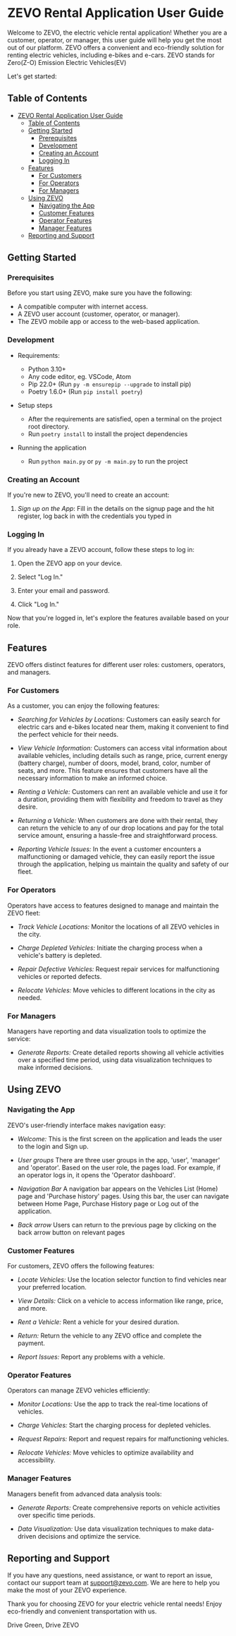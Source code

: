 # ZEVO Rental Application User Guide

Welcome to ZEVO, the electric vehicle rental application! Whether you are a customer, operator, or manager, this user guide will help you get the most out of our platform. ZEVO offers a convenient and eco-friendly solution for renting electric vehicles, including e-bikes and e-cars. ZEVO stands for Zero(Z-O) Emission Electric Vehicles(EV) 

Let's get started:

## Table of Contents

- [ZEVO Rental Application User Guide](#zevo-rental-application-user-guide)
  - [Table of Contents](#table-of-contents)
  - [Getting Started](#getting-started)
    - [Prerequisites](#prerequisites)
    - [Development](#development)
    - [Creating an Account](#creating-an-account)
    - [Logging In](#logging-in)
  - [Features](#features)
    - [For Customers](#for-customers)
    - [For Operators](#for-operators)
    - [For Managers](#for-managers)
  - [Using ZEVO](#using-zevo)
    - [Navigating the App](#navigating-the-app)
    - [Customer Features](#customer-features)
    - [Operator Features](#operator-features)
    - [Manager Features](#manager-features)
  - [Reporting and Support](#reporting-and-support)

## Getting Started

### Prerequisites

Before you start using ZEVO, make sure you have the following:

- A compatible computer with internet access.
- A ZEVO user account (customer, operator, or manager).
- The ZEVO mobile app or access to the web-based application.

### Development
- Requirements:
  - Python 3.10+
  - Any code editor, eg. VSCode, Atom
  - Pip 22.0+ (Run ```py -m ensurepip --upgrade``` to install pip)
  - Poetry 1.6.0+ (Run ```pip install poetry```)

- Setup steps
  - After the requirements are satisfied, open a terminal on the project root directory.
  - Run ```poetry install``` to install the project dependencies
  
- Running the application
  - Run ```python main.py``` or ```py -m main.py``` to run the project

### Creating an Account

If you're new to ZEVO, you'll need to create an account:

1. *Sign up on the App*: Fill in the details on the signup page and the hit register, log back in with the credentials you typed in

### Logging In

If you already have a ZEVO account, follow these steps to log in:

1. Open the ZEVO app on your device.

2. Select "Log In."

3. Enter your email and password.

4. Click "Log In."

Now that you're logged in, let's explore the features available based on your role.

## Features

ZEVO offers distinct features for different user roles: customers, operators, and managers.

### For Customers

As a customer, you can enjoy the following features:

- *Searching for Vehicles by Locations:* Customers can easily search for electric cars and e-bikes located near them, making it convenient to find the perfect vehicle for their needs.

- *View Vehicle Information:* Customers can access vital information about available vehicles, including details such as range, price, current energy (battery charge), number of doors, model, brand, color, number of seats, and more. This feature ensures that customers have all the necessary information to make an informed choice.

- *Renting a Vehicle:* Customers can rent an available vehicle and use it for a duration, providing them with flexibility and freedom to travel as they desire.

- *Returning a Vehicle:* When customers are done with their rental, they can return the vehicle to any of our drop locations and pay for the total service amount, ensuring a hassle-free and straightforward process.

- *Reporting Vehicle Issues:* In the event a customer encounters a malfunctioning or damaged vehicle, they can easily report the issue through the application, helping us maintain the quality and safety of our fleet.

### For Operators

Operators have access to features designed to manage and maintain the ZEVO fleet:

- *Track Vehicle Locations:* Monitor the locations of all ZEVO vehicles in the city.

- *Charge Depleted Vehicles:* Initiate the charging process when a vehicle's battery is depleted.

- *Repair Defective Vehicles:* Request repair services for malfunctioning vehicles or reported defects.

- *Relocate Vehicles:* Move vehicles to different locations in the city as needed.

### For Managers

Managers have reporting and data visualization tools to optimize the service:

- *Generate Reports:* Create detailed reports showing all vehicle activities over a specified time period, using data visualization techniques to make informed decisions.

## Using ZEVO

### Navigating the App

ZEVO's user-friendly interface makes navigation easy:

- *Welcome:* This is the first screen on the application and leads the user to the login and Sign up.

- *User groups* There are three user groups in the app, 'user', 'manager' and 'operator'. Based on the user role, the pages load. For example, if an operator logs in, it opens the 'Operator dashboard'.
  
- *Navigation Bar* A navigation bar appears on the Vehicles List (Home) page and 'Purchase history' pages. Using this bar, the user can navigate between Home Page, Purchase History page or Log out of the application.
- *Back arrow* Users can return to the previous page by clicking on the back arrow button on relevant pages

### Customer Features

For customers, ZEVO offers the following features:

- *Locate Vehicles:* Use the location selector function to find vehicles near your preferred location.

- *View Details:* Click on a vehicle to access information like range, price, and more.

- *Rent a Vehicle:* Rent a vehicle for your desired duration.

- *Return:* Return the vehicle to any ZEVO office and complete the payment.

- *Report Issues:* Report any problems with a vehicle.

### Operator Features

Operators can manage ZEVO vehicles efficiently:

- *Monitor Locations:* Use the app to track the real-time locations of vehicles.

- *Charge Vehicles:* Start the charging process for depleted vehicles.

- *Request Repairs:* Report and request repairs for malfunctioning vehicles.

- *Relocate Vehicles:* Move vehicles to optimize availability and accessibility.

### Manager Features

Managers benefit from advanced data analysis tools:

- *Generate Reports:* Create comprehensive reports on vehicle activities over specific time periods.

- *Data Visualization:* Use data visualization techniques to make data-driven decisions and optimize the service.

## Reporting and Support

If you have any questions, need assistance, or want to report an issue, contact our support team at [support@zevo.com](mailto:support@zevo.com). We are here to help you make the most of your ZEVO experience.

Thank you for choosing ZEVO for your electric vehicle rental needs! Enjoy eco-friendly and convenient transportation with us.

Drive Green, Drive ZEVO